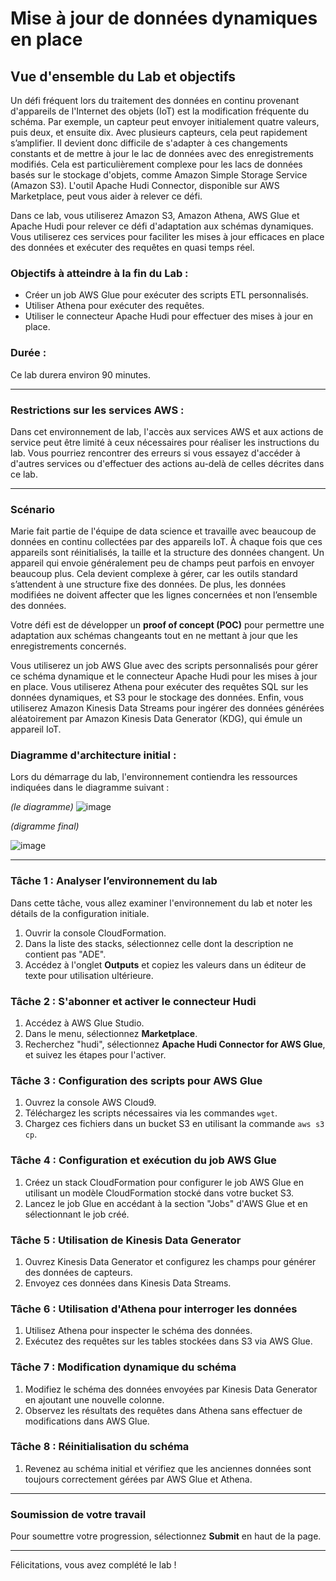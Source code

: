 # Mise à jour de données dynamiques en place

## Vue d'ensemble du Lab et objectifs

Un défi fréquent lors du traitement des données en continu provenant d'appareils de l'Internet des objets (IoT) est la modification fréquente du schéma. Par exemple, un capteur peut envoyer initialement quatre valeurs, puis deux, et ensuite dix. Avec plusieurs capteurs, cela peut rapidement s’amplifier. Il devient donc difficile de s'adapter à ces changements constants et de mettre à jour le lac de données avec des enregistrements modifiés. Cela est particulièrement complexe pour les lacs de données basés sur le stockage d'objets, comme Amazon Simple Storage Service (Amazon S3). L'outil Apache Hudi Connector, disponible sur AWS Marketplace, peut vous aider à relever ce défi.

Dans ce lab, vous utiliserez Amazon S3, Amazon Athena, AWS Glue et Apache Hudi pour relever ce défi d'adaptation aux schémas dynamiques. Vous utiliserez ces services pour faciliter les mises à jour efficaces en place des données et exécuter des requêtes en quasi temps réel.

### Objectifs à atteindre à la fin du Lab :

- Créer un job AWS Glue pour exécuter des scripts ETL personnalisés.
- Utiliser Athena pour exécuter des requêtes.
- Utiliser le connecteur Apache Hudi pour effectuer des mises à jour en place.

### Durée : 
Ce lab durera environ 90 minutes.

---

### Restrictions sur les services AWS :
Dans cet environnement de lab, l'accès aux services AWS et aux actions de service peut être limité à ceux nécessaires pour réaliser les instructions du lab. Vous pourriez rencontrer des erreurs si vous essayez d'accéder à d'autres services ou d'effectuer des actions au-delà de celles décrites dans ce lab.

---

### Scénario

Marie fait partie de l'équipe de data science et travaille avec beaucoup de données en continu collectées par des appareils IoT. À chaque fois que ces appareils sont réinitialisés, la taille et la structure des données changent. Un appareil qui envoie généralement peu de champs peut parfois en envoyer beaucoup plus. Cela devient complexe à gérer, car les outils standard s’attendent à une structure fixe des données. De plus, les données modifiées ne doivent affecter que les lignes concernées et non l’ensemble des données.

Votre défi est de développer un **proof of concept (POC)** pour permettre une adaptation aux schémas changeants tout en ne mettant à jour que les enregistrements concernés.

Vous utiliserez un job AWS Glue avec des scripts personnalisés pour gérer ce schéma dynamique et le connecteur Apache Hudi pour les mises à jour en place. Vous utiliserez Athena pour exécuter des requêtes SQL sur les données dynamiques, et S3 pour le stockage des données. Enfin, vous utiliserez Amazon Kinesis Data Streams pour ingérer des données générées aléatoirement par Amazon Kinesis Data Generator (KDG), qui émule un appareil IoT.

### Diagramme d'architecture initial :
Lors du démarrage du lab, l'environnement contiendra les ressources indiquées dans le diagramme suivant :

*(le diagramme)*
![image](https://github.com/user-attachments/assets/81d4eec3-c5b8-46af-8e21-8abf3a762fc8)

*(digramme final)*

![image](https://github.com/user-attachments/assets/8d8e5b28-0b0e-4b6d-b8f1-f54b778702c5)

---

### Tâche 1 : Analyser l’environnement du lab

Dans cette tâche, vous allez examiner l'environnement du lab et noter les détails de la configuration initiale.

1. Ouvrir la console CloudFormation.
2. Dans la liste des stacks, sélectionnez celle dont la description ne contient pas "ADE".
3. Accédez à l'onglet **Outputs** et copiez les valeurs dans un éditeur de texte pour utilisation ultérieure.

### Tâche 2 : S'abonner et activer le connecteur Hudi

1. Accédez à AWS Glue Studio.
2. Dans le menu, sélectionnez **Marketplace**.
3. Recherchez "hudi", sélectionnez **Apache Hudi Connector for AWS Glue**, et suivez les étapes pour l'activer.

### Tâche 3 : Configuration des scripts pour AWS Glue

1. Ouvrez la console AWS Cloud9.
2. Téléchargez les scripts nécessaires via les commandes `wget`.
3. Chargez ces fichiers dans un bucket S3 en utilisant la commande `aws s3 cp`.

### Tâche 4 : Configuration et exécution du job AWS Glue

1. Créez un stack CloudFormation pour configurer le job AWS Glue en utilisant un modèle CloudFormation stocké dans votre bucket S3.
2. Lancez le job Glue en accédant à la section "Jobs" d'AWS Glue et en sélectionnant le job créé.

### Tâche 5 : Utilisation de Kinesis Data Generator

1. Ouvrez Kinesis Data Generator et configurez les champs pour générer des données de capteurs.
2. Envoyez ces données dans Kinesis Data Streams.

### Tâche 6 : Utilisation d'Athena pour interroger les données

1. Utilisez Athena pour inspecter le schéma des données.
2. Exécutez des requêtes sur les tables stockées dans S3 via AWS Glue.

### Tâche 7 : Modification dynamique du schéma

1. Modifiez le schéma des données envoyées par Kinesis Data Generator en ajoutant une nouvelle colonne.
2. Observez les résultats des requêtes dans Athena sans effectuer de modifications dans AWS Glue.

### Tâche 8 : Réinitialisation du schéma

1. Revenez au schéma initial et vérifiez que les anciennes données sont toujours correctement gérées par AWS Glue et Athena.

---

### Soumission de votre travail

Pour soumettre votre progression, sélectionnez **Submit** en haut de la page.

---

Félicitations, vous avez complété le lab !

